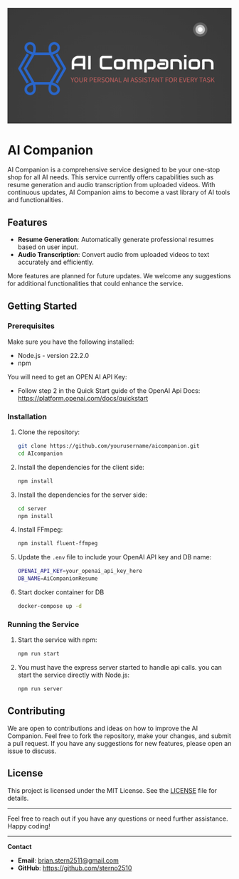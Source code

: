 ![Alt text](./src/assets/logoComplete.png)

# AI Companion

AI Companion is a comprehensive service designed to be your one-stop shop for all AI needs. This service currently offers capabilities such as resume generation and audio transcription from uploaded videos. With continuous updates, AI Companion aims to become a vast library of AI tools and functionalities.

## Features

- **Resume Generation**: Automatically generate professional resumes based on user input.
- **Audio Transcription**: Convert audio from uploaded videos to text accurately and efficiently.

More features are planned for future updates. We welcome any suggestions for additional functionalities that could enhance the service.

## Getting Started

### Prerequisites

Make sure you have the following installed:

- Node.js - version 22.2.0
- npm

You will need to get an OPEN AI API Key:
 - Follow step 2 in the Quick Start guide of the OpenAI Api Docs: https://platform.openai.com/docs/quickstart

### Installation

1. Clone the repository:
    ```sh
    git clone https://github.com/yourusername/aicompanion.git
    cd AIcompanion
    ```

2. Install the dependencies for the client side:
    ```sh
    npm install
    ```

3. Install the dependencies for the server side:
    ```sh
    cd server
    npm install
    ```

4. Install FFmpeg:
    ```sh
    npm install fluent-ffmpeg
    ```

5. Update the `.env` file to include your OpenAI API key and DB name:
    ```sh
    OPENAI_API_KEY=your_openai_api_key_here
    DB_NAME=AiCompanionResume
    ```

6. Start docker container for DB
    ```sh
    docker-compose up -d
    ```

### Running the Service

1. Start the service with npm:
    ```sh
    npm run start
    ```

2. You must have the express server started to handle api calls. you can start the service directly with Node.js:
    ```sh
    npm run server
    ```

## Contributing

We are open to contributions and ideas on how to improve the AI Companion. Feel free to fork the repository, make your changes, and submit a pull request. If you have any suggestions for new features, please open an issue to discuss.

## License

This project is licensed under the MIT License. See the [LICENSE](LICENSE) file for details.

---

Feel free to reach out if you have any questions or need further assistance. Happy coding!

---

**Contact**

- **Email**: brian.stern2511@gmail.com
- **GitHub**: https://github.com/sterno2510
